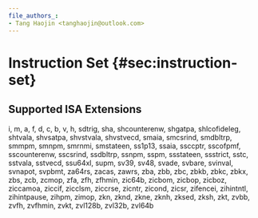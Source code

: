 ```yaml
---
file_authors_:
- Tang Haojin <tanghaojin@outlook.com> 
---
```


# Instruction Set {#sec:instruction-set}

## Supported ISA Extensions

i, m, a, f, d, c, b, v, h, sdtrig, sha, shcounterenw, shgatpa, shlcofideleg,
shtvala, shvsatpa, shvstvala, shvstvecd, smaia, smcsrind, smdbltrp, smmpm,
smnpm, smrnmi, smstateen, ss1p13, ssaia, ssccptr, sscofpmf, sscounterenw,
sscsrind, ssdbltrp, ssnpm, sspm, ssstateen, ssstrict, sstc, sstvala, sstvecd,
ssu64xl, supm, sv39, sv48, svade, svbare, svinval, svnapot, svpbmt, za64rs,
zacas, zawrs, zba, zbb, zbc, zbkb, zbkc, zbkx, zbs, zcb, zcmop, zfa, zfh,
zfhmin, zic64b, zicbom, zicbop, zicboz, ziccamoa, ziccif, zicclsm, ziccrse,
zicntr, zicond, zicsr, zifencei, zihintntl, zihintpause, zihpm, zimop, zkn,
zknd, zkne, zknh, zksed, zksh, zkt, zvbb, zvfh, zvfhmin, zvkt, zvl128b, zvl32b,
zvl64b

